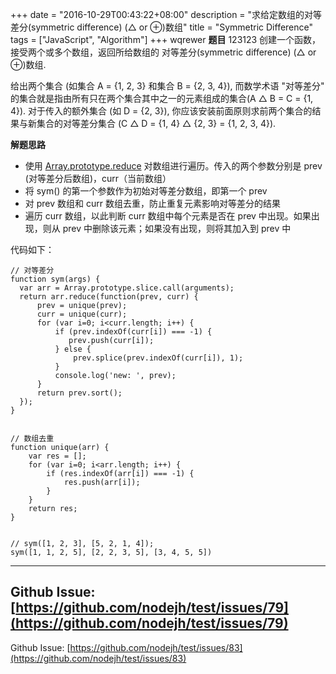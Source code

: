 +++
date = "2016-10-29T00:43:22+08:00"
description = "求给定数组的对等差分(symmetric difference) (△ or ⊕)数组"
title = "Symmetric Difference"
tags = ["JavaScript", "Algorithm"]
+++
wqrewer
**题目**
123123
创建一个函数，接受两个或多个数组，返回所给数组的 对等差分(symmetric difference) (△ or ⊕)数组.

给出两个集合 (如集合 A = {1, 2, 3} 和集合 B = {2, 3, 4}), 而数学术语 "对等差分" 的集合就是指由所有只在两个集合其中之一的元素组成的集合(A △ B = C = {1, 4}). 对于传入的额外集合 (如 D = {2, 3}), 你应该安装前面原则求前两个集合的结果与新集合的对等差分集合 (C △ D = {1, 4} △ {2, 3} = {1, 2, 3, 4}).


**解题思路**

+ 使用 [Array.prototype.reduce](https://developer.mozilla.org/zh-CN/docs/Web/JavaScript/Reference/Global_Objects/Array/Reduce) 对数组进行遍历。传入的两个参数分别是 prev (对等差分后数组)，curr（当前数组）
+ 将 sym() 的第一个参数作为初始对等差分数组，即第一个 prev
+ 对 prev 数组和 curr 数组去重，防止重复元素影响对等差分的结果
+ 遍历 curr 数组，以此判断 curr 数组中每个元素是否在 prev 中出现。如果出现，则从 prev 中删除该元素；如果没有出现，则将其加入到 prev 中


代码如下：

```
// 对等差分
function sym(args) {
  var arr = Array.prototype.slice.call(arguments);
  return arr.reduce(function(prev, curr) {
      prev = unique(prev);
      curr = unique(curr);
      for (var i=0; i<curr.length; i++) {
          if (prev.indexOf(curr[i]) === -1) {
             prev.push(curr[i]);
          } else {
              prev.splice(prev.indexOf(curr[i]), 1);
          }
          console.log('new: ', prev);
      }
      return prev.sort();
  });
}


// 数组去重
function unique(arr) {
    var res = [];
    for (var i=0; i<arr.length; i++) {
        if (res.indexOf(arr[i]) === -1) {
            res.push(arr[i]);
        }
    }
    return res;
}


// sym([1, 2, 3], [5, 2, 1, 4]);
sym([1, 1, 2, 5], [2, 2, 3, 5], [3, 4, 5, 5])

```
---
Github Issue: [https://github.com/nodejh/test/issues/79](https://github.com/nodejh/test/issues/79)
---
Github Issue: [https://github.com/nodejh/test/issues/83](https://github.com/nodejh/test/issues/83)
